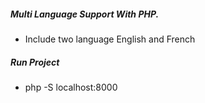 ##### Multi Language Support With PHP.

- Include two language English and French

##### Run Project

- php -S localhost:8000
